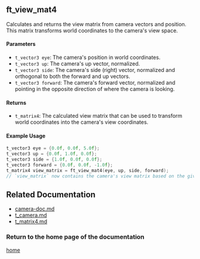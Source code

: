 ## ft_view_mat4
Calculates and returns the view matrix from camera vectors and position. This matrix transforms world coordinates to the camera's view space.

#### Parameters
- `t_vector3 eye`: The camera's position in world coordinates.
- `t_vector3 up`: The camera's up vector, normalized.
- `t_vector3 side`: The camera's side (right) vector, normalized and orthogonal to both the forward and up vectors.
- `t_vector3 forward`: The camera's forward vector, normalized and pointing in the opposite direction of where the camera is looking.

#### Returns
- `t_matrix4`: The calculated view matrix that can be used to transform world coordinates into the camera's view coordinates.

#### Example Usage
```c
t_vector3 eye = {0.0f, 0.0f, 5.0f};
t_vector3 up = {0.0f, 1.0f, 0.0f};
t_vector3 side = {1.0f, 0.0f, 0.0f};
t_vector3 forward = {0.0f, 0.0f, -1.0f};
t_matrix4 view_matrix = ft_view_mat4(eye, up, side, forward);
// `view_matrix` now contains the camera's view matrix based on the given vectors.
```

## Related Documentation

- [camera-doc.md](./camera-doc.md)
- [t_camera.md](./t_camera.md)
- [t_matrix4.md](../matrix/matrix4/t_matrix4.md)

### Return to the home page of the documentation
[home](../home.md)
